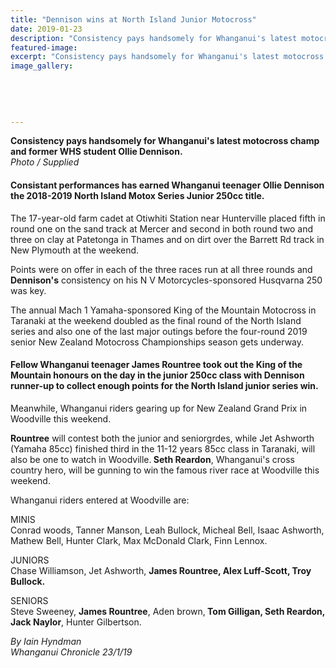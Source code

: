 ```yaml
---
title: "Dennison wins at North Island Junior Motocross"
date: 2019-01-23
description: "Consistency pays handsomely for Whanganui's latest motocross champ and former WHS student Ollie Dennison..."
featured-image: 
excerpt: "Consistency pays handsomely for Whanganui's latest motocross champ and former WHS student Ollie Dennison."
image_gallery:
	
	
	
	
	
---
```


<p><span><strong>Consistency pays handsomely for Whanganui's latest motocross champ and former WHS student Ollie Dennison.</strong><br /><em>Photo / Supplied</em></span></p>
<h4 class="element element-paragraph">Consistant performances has earned Whanganui teenager Ollie Dennison the 2018-2019 North Island Motox Series Junior 250cc title.</h4>
<p class="element element-paragraph">The 17-year-old farm cadet at Otiwhiti Station near Hunterville placed fifth in round one on the sand track at Mercer and second in both round two and three on clay at Patetonga in Thames and on dirt over the Barrett Rd track in New Plymouth at the weekend.</p>
<p class="element element-paragraph">Points were on offer in each of the three races run at all three rounds and<strong> Dennison's</strong> consistency on his N V Motorcycles-sponsored Husqvarna 250 was key.</p>
<p class="element element-paragraph">The annual Mach 1 Yamaha-sponsored King of the Mountain Motocross in Taranaki at the weekend doubled as the final round of the North Island series and also one of the last major outings before the four-round 2019 senior New Zealand Motocross Championships season gets underway.</p>
<h4 class="element element-paragraph">Fellow Whanganui teenager <strong>James Rountree</strong> took out the King of the Mountain honours on the day in the junior 250cc class with Dennison runner-up to collect enough points for the North Island junior series win.</h4>
<p class="element element-paragraph">Meanwhile, Whanganui riders gearing up for New Zealand Grand Prix in Woodville this weekend.</p>
<p class="element element-paragraph"><strong>Rountree</strong> will contest both the junior and seniorgrdes, while Jet Ashworth (Yamaha 85cc) finished third in the 11-12 years 85cc class in Taranaki, will also be one to watch in Woodville.<strong> Seth Reardon</strong>, Whanganui's cross country hero, will be gunning to win the famous river race at Woodville this weekend.</p>
<p class="element element-paragraph">Whanganui riders entered at Woodville are:</p>
<p class="element element-paragraph">MINIS<br />Conrad woods, Tanner Manson, Leah Bullock, Micheal Bell, Isaac Ashworth, Mathew Bell, Hunter Clark, Max McDonald Clark, Finn Lennox.</p>
<p class="element element-paragraph">JUNIORS<br />Chase Williamson, Jet Ashworth, <strong>James Rountree, Alex Luff-Scott, Troy Bullock.</strong></p>
<p class="element element-paragraph">SENIORS<br />Steve Sweeney, <strong>James Rountree</strong>, Aden brown,<strong> Tom Gilligan, Seth Reardon, Jack Naylor</strong>, Hunter Gilbertson.</p>
<p><span><em>By Iain Hyndman<br />Whanganui Chronicle 23/1/19</em></span></p>

